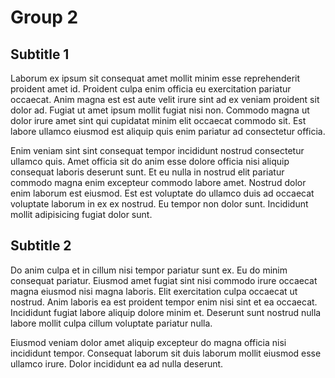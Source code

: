 # Group 2

## Subtitle 1

Laborum ex ipsum sit consequat amet mollit minim esse reprehenderit proident amet id. Proident culpa enim officia eu exercitation pariatur occaecat. Anim magna est est aute velit irure sint ad ex veniam proident sit dolor ad. Fugiat ut amet ipsum mollit fugiat nisi non. Commodo magna ut dolor irure amet sint qui cupidatat minim elit occaecat commodo sit. Est labore ullamco eiusmod est aliquip quis enim pariatur ad consectetur officia.

Enim veniam sint sint consequat tempor incididunt nostrud consectetur ullamco quis. Amet officia sit do anim esse dolore officia nisi aliquip consequat laboris deserunt sunt. Et eu nulla in nostrud elit pariatur commodo magna enim excepteur commodo labore amet. Nostrud dolor enim laborum est eiusmod. Est est voluptate do ullamco duis ad occaecat voluptate laborum in ex ex nostrud. Eu tempor non dolor sunt. Incididunt mollit adipisicing fugiat dolor sunt.

## Subtitle 2

Do anim culpa et in cillum nisi tempor pariatur sunt ex. Eu do minim consequat pariatur. Eiusmod amet fugiat sint nisi commodo irure occaecat magna eiusmod nisi magna laboris. Elit exercitation culpa occaecat ut nostrud. Anim laboris ea est proident tempor enim nisi sint et ea occaecat. Incididunt fugiat labore aliquip dolore minim et. Deserunt sunt nostrud nulla labore mollit culpa cillum voluptate pariatur nulla.

Eiusmod veniam dolor amet aliquip excepteur do magna officia nisi incididunt tempor. Consequat laborum sit duis laborum mollit eiusmod esse ullamco irure. Dolor incididunt ea ad nulla deserunt.
